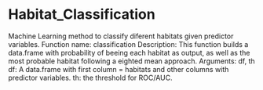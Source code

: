 # Habitat_Classification
Machine Learning method to classify diferent habitats given predictor variables.
Function name: classification
Description: This function builds a data.frame with probability of beeing each habitat as output, as well as the most probable habitat following a eighted mean approach. 
Arguments: df, th
df: A data.frame with first column = habitats and other columns with predictor variables.
th: the threshold for ROC/AUC.


